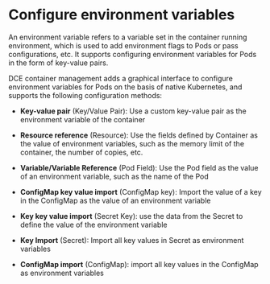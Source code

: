 # Configure environment variables

An environment variable refers to a variable set in the container running environment, which is used to add environment flags to Pods or pass configurations, etc. It supports configuring environment variables for Pods in the form of key-value pairs.

DCE container management adds a graphical interface to configure environment variables for Pods on the basis of native Kubernetes, and supports the following configuration methods:

- **Key-value pair** (Key/Value Pair): Use a custom key-value pair as the environment variable of the container

- **Resource reference** (Resource): Use the fields defined by Container as the value of environment variables, such as the memory limit of the container, the number of copies, etc.

- **Variable/Variable Reference** (Pod Field): Use the Pod field as the value of an environment variable, such as the name of the Pod

- **ConfigMap key value import** (ConfigMap key): Import the value of a key in the ConfigMap as the value of an environment variable

- **Key key value import** (Secret Key): use the data from the Secret to define the value of the environment variable

- **Key Import** (Secret): Import all key values ​​in Secret as environment variables

- **ConfigMap import** (ConfigMap): import all key values ​​in the ConfigMap as environment variables